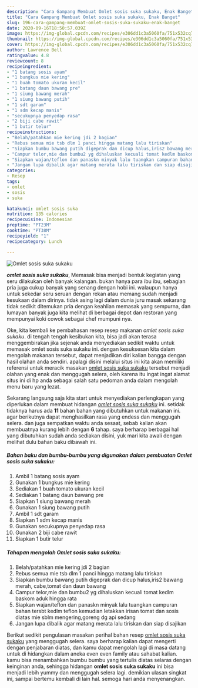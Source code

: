 ```yaml
---
description: "Cara Gampang Membuat Omlet sosis suka sukaku, Enak Banget"
title: "Cara Gampang Membuat Omlet sosis suka sukaku, Enak Banget"
slug: 196-cara-gampang-membuat-omlet-sosis-suka-sukaku-enak-banget
date: 2020-09-16T18:50:57.039Z
image: https://img-global.cpcdn.com/recipes/e306dd1c3a5060fa/751x532cq70/omlet-sosis-suka-sukaku-foto-resep-utama.jpg
thumbnail: https://img-global.cpcdn.com/recipes/e306dd1c3a5060fa/751x532cq70/omlet-sosis-suka-sukaku-foto-resep-utama.jpg
cover: https://img-global.cpcdn.com/recipes/e306dd1c3a5060fa/751x532cq70/omlet-sosis-suka-sukaku-foto-resep-utama.jpg
author: Lawrence Bell
ratingvalue: 4.8
reviewcount: 8
recipeingredient:
- "1 batang sosis ayam"
- "1 bungkus mie kering"
- "1 buah tomato ukuran kecil"
- "1 batang daun bawang pre"
- "1 siung bawang merah"
- "1 siung bawang putih"
- "1 sdt garam"
- "1 sdm kecap manis"
- "secukupnya penyedap rasa"
- "2 biji cabe rawit"
- "1 butir telur"
recipeinstructions:
- "Belah/patahkan mie kering jdi 2 bagian"
- "Rebus semua mie tsb dlm 1 panci hingga matang lalu tiriskan"
- "Siapkan bumbu bawang putih digeprak dan dicup halus,iris2 bawang merah, cabe,tomat dan daun bawang"
- "Campur telor,mie dan bumbu2 yg dihaluskan kecuali tomat kedlm baskom aduk hingga rata"
- "Siapkan wajan/teflon dan panaskn minyak lalu tuangkan campuran bahan tersbt kedlm teflon kemudian letakkan irisan tomat dan sosis diatas mie sblm mengering,goreng dg api sedang"
- "Jangan lupa dibalik agar matang merata lalu tiriskan dan siap disajikan"
categories:
- Resep
tags:
- omlet
- sosis
- suka

katakunci: omlet sosis suka 
nutrition: 135 calories
recipecuisine: Indonesian
preptime: "PT23M"
cooktime: "PT38M"
recipeyield: "1"
recipecategory: Lunch

---
```



![Omlet sosis suka sukaku](https://img-global.cpcdn.com/recipes/e306dd1c3a5060fa/751x532cq70/omlet-sosis-suka-sukaku-foto-resep-utama.jpg)

<b><i>omlet sosis suka sukaku</i></b>, Memasak bisa menjadi bentuk kegiatan yang seru dilakukan oleh banyak kalangan. bukan hanya para ibu ibu, sebagian pria juga cukup banyak yang senang dengan hobi ini. walaupun hanya untuk sekedar seru seruan dengan rekan atau memang sudah menjadi kesukaan dalam dirinya. tidak asing lagi dalam dunia juru masak sekarang tidak sedikit ditemukan pria dengan keahlian memasak yang sempurna, dan lumayan banyak juga kita melihat di berbagai depot dan restoran yang mempunyai koki cowok sebagai chef mumpuni nya.

Oke, kita kembali ke pembahasan resep resep makanan <i>omlet sosis suka sukaku</i>. di tengah tengah kesibukan kita, bisa jadi akan terasa menggembirakan jika sejenak anda menyediakan sedikit waktu untuk memasak omlet sosis suka sukaku ini. dengan kesuksesan kita dalam mengolah makanan tersebut, dapat menjadikan diri kalian bangga dengan hasil olahan anda sendiri. apalagi disini melalui situs ini kita akan memiliki referensi untuk meracik masakan <u>omlet sosis suka sukaku</u> tersebut menjadi olahan yang enak dan menggugah selera, oleh karena itu ingat ingat alamat situs ini di hp anda sebagai salah satu pedoman anda dalam mengolah menu baru yang lezat.




Sekarang langsung saja kita start untuk menyediakan perlengkapan yang diperlukan dalam membuat hidangan <u><i>omlet sosis suka sukaku</i></u> ini. setidak tidaknya harus ada <b>11</b> bahan bahan yang dibutuhkan untuk makanan ini. agar berikutnya dapat menghasilkan rasa yang endess dan menggugah selera. dan juga sempatkan waktu anda sesaat, sebab kalian akan membuatnya kurang lebih dengan <b>6</b> tahap. saya berharap berbagai hal yang dibutuhkan sudah anda sediakan disini, yuk mari kita awali dengan melihat dulu bahan baku dibawah ini.

<!--inarticleads1-->

##### Bahan baku dan bumbu-bumbu yang digunakan dalam pembuatan Omlet sosis suka sukaku:

1. Ambil 1 batang sosis ayam
1. Gunakan 1 bungkus mie kering
1. Sediakan 1 buah tomato ukuran kecil
1. Sediakan 1 batang daun bawang pre
1. Siapkan 1 siung bawang merah
1. Gunakan 1 siung bawang putih
1. Ambil 1 sdt garam
1. Siapkan 1 sdm kecap manis
1. Gunakan secukupnya penyedap rasa
1. Gunakan 2 biji cabe rawit
1. Siapkan 1 butir telur




<!--inarticleads2-->

##### Tahapan mengolah Omlet sosis suka sukaku:

1. Belah/patahkan mie kering jdi 2 bagian
1. Rebus semua mie tsb dlm 1 panci hingga matang lalu tiriskan
1. Siapkan bumbu bawang putih digeprak dan dicup halus,iris2 bawang merah, cabe,tomat dan daun bawang
1. Campur telor,mie dan bumbu2 yg dihaluskan kecuali tomat kedlm baskom aduk hingga rata
1. Siapkan wajan/teflon dan panaskn minyak lalu tuangkan campuran bahan tersbt kedlm teflon kemudian letakkan irisan tomat dan sosis diatas mie sblm mengering,goreng dg api sedang
1. Jangan lupa dibalik agar matang merata lalu tiriskan dan siap disajikan




Berikut sedikit pengulasan masakan perihal bahan resep <u>omlet sosis suka sukaku</u> yang menggugah selera. saya berharap kalian dapat mengerti dengan penjabaran diatas, dan kamu dapat mengolah lagi di masa datang untuk di hidangkan dalam aneka even even family atau sahabat kalian. kamu bisa menambahkan bumbu bumbu yang tertulis diatas selaras dengan keinginan anda, sehingga hidangan <b>omlet sosis suka sukaku</b> ini bisa menjadi lebih yummy dan menggugah selera lagi. demikian ulasan singkat ini, sampai bertemu kembali di lain hal. semoga hari anda menyenangkan.
